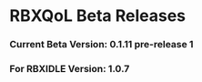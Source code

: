 # RBXQoL Beta Releases

### Current Beta Version: 0.1.11 pre-release 1
### For RBXIDLE Version: 1.0.7
